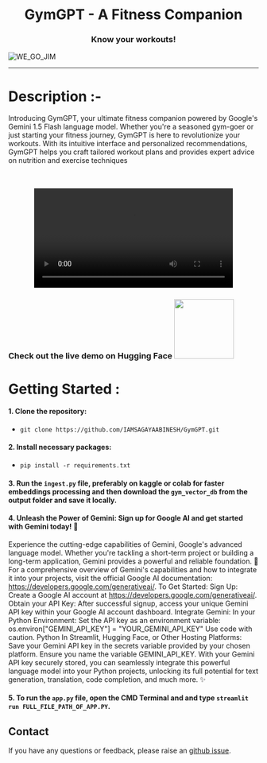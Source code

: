 <h1 align="center">GymGPT - A Fitness Companion</h1>
<h3 align="center">Know your workouts!</h3>

![WE_GO_JIM](https://github.com/IAMSAGAYAABINESH/GymGPT/assets/76099682/dff4b51a-5413-42cd-b55d-90b49107f9da)

----------------------------------------------------------------------------------------------------
# Description :-

Introducing GymGPT, your ultimate fitness companion powered by Google's Gemini 1.5 Flash language model. 
Whether you're a seasoned gym-goer or just starting your fitness journey, GymGPT is here to revolutionize your workouts. 
With its intuitive interface and personalized recommendations, GymGPT helps you craft tailored workout plans and provides expert advice on nutrition and exercise techniques

<br>

<div align="center">
  <br>
  <video src="https://github.com/IAMSAGAYAABINESH/GymGPT/assets/76099682/0dfbd83a-9839-4520-87d1-a14b5ce46d60" width="400" />
  <br>
</div>

### Check out the live demo on Hugging Face <a href="[https://huggingface.co/spaces/SagayaAbinesh/GymGpt](https://huggingface.co/spaces/SagayaAbinesh/Gemini-GymGPT)"><img src="https://static.vecteezy.com/system/resources/previews/009/384/880/non_2x/click-here-button-clipart-design-illustration-free-png.png" width="120" height="auto"></a>

# Getting Started :

#### 1. Clone the repository:
   - ```
     git clone https://github.com/IAMSAGAYAABINESH/GymGPT.git
     ```
#### 2. Install necessary packages:
   - ```
     pip install -r requirements.txt
     ```
#### 3. Run the `ingest.py` file, preferably on kaggle or colab for faster embeddings processing and then download the `gym_vector_db` from the output folder and save it locally.
#### 4. Unleash the Power of Gemini: Sign up for Google AI and get started with Gemini today! 🎉
Experience the cutting-edge capabilities of Gemini, Google's advanced language model. Whether you're tackling a short-term project or building a long-term application, Gemini provides a powerful and reliable foundation. 🚀
For a comprehensive overview of Gemini's capabilities and how to integrate it into your projects, visit the official Google AI documentation: https://developers.google.com/generativeai/.
To Get Started:
Sign Up: Create a Google AI account at https://developers.google.com/generativeai/.
Obtain your API Key: After successful signup, access your unique Gemini API key within your Google AI account dashboard.
Integrate Gemini:
In your Python Environment: Set the API key as an environment variable:
os.environ["GEMINI_API_KEY"] = "YOUR_GEMINI_API_KEY"
Use code with caution.
Python
In Streamlit, Hugging Face, or Other Hosting Platforms: Save your Gemini API key in the secrets variable provided by your chosen platform. Ensure you name the variable GEMINI_API_KEY.
With your Gemini API key securely stored, you can seamlessly integrate this powerful language model into your Python projects, unlocking its full potential for text generation, translation, code completion, and much more. ✨

#### 5. To run the `app.py` file, open the CMD Terminal and and type `streamlit run FULL_FILE_PATH_OF_APP.PY`.

## Contact
If you have any questions or feedback, please raise an [github issue](https://github.com/IAMSAGAYAABINESH/GymGPT/issues).
